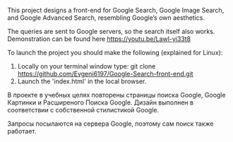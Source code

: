 This  project   designs a front-end for Google Search, Google Image Search, and Google Advanced Search, resembling Google’s own aesthetics.

The queries are sent to Google servers, so the search itself also works. Demonstration can be found here https://youtu.be/LawI-yi33t8

To launch the project you should make the following (explained for Linux):
1) Locally on your terminal window type: 
         git clone https://github.com/Evgeni6197/Google-Search-front-end.git
2) Launch the 'index.html' in the local browser.


В проекте в учебных целях повторены страницы поиска Google, Google Картинки и Расширеного Поиска Google. Дизайн выполнен в соответствии с собственной стилистикой Google.

Запросы посылаются на сервера Google, поэтому сам поиск также работает.
